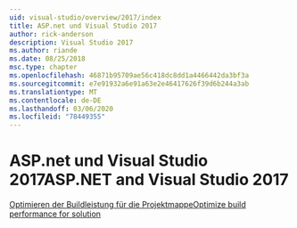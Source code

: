 ```yaml
---
uid: visual-studio/overview/2017/index
title: ASP.net und Visual Studio 2017
author: rick-anderson
description: Visual Studio 2017
ms.author: riande
ms.date: 08/25/2018
msc.type: chapter
ms.openlocfilehash: 46871b95709ae56c418dc8dd1a4466442da3bf3a
ms.sourcegitcommit: e7e91932a6e91a63e2e46417626f39d6b244a3ab
ms.translationtype: MT
ms.contentlocale: de-DE
ms.lasthandoff: 03/06/2020
ms.locfileid: "78449355"
---
```

# <a name="aspnet-and-visual-studio-2017"></a><span data-ttu-id="acad5-103">ASP.net und Visual Studio 2017</span><span class="sxs-lookup"><span data-stu-id="acad5-103">ASP.NET and Visual Studio 2017</span></span>

[<span data-ttu-id="acad5-104">Optimieren der Buildleistung für die Projektmappe</span><span class="sxs-lookup"><span data-stu-id="acad5-104">Optimize build performance for solution</span></span>](xref:visual-studio/overview/2017/optimize-build-perf)